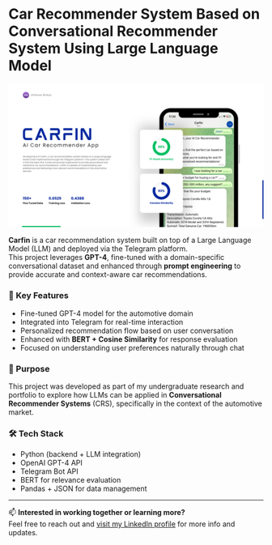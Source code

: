 # **Car Recommender System Based on Conversational Recommender System Using Large Language Model**

![Preview](Preview.png)

**Carfin** is a car recommendation system built on top of a Large Language Model (LLM) and deployed via the Telegram platform.  
This project leverages **GPT-4**, fine-tuned with a domain-specific conversational dataset and enhanced through **prompt engineering** to provide accurate and context-aware car recommendations.

### 🧠 Key Features
- Fine-tuned GPT-4 model for the automotive domain  
- Integrated into Telegram for real-time interaction  
- Personalized recommendation flow based on user conversation  
- Enhanced with **BERT + Cosine Similarity** for response evaluation  
- Focused on understanding user preferences naturally through chat

### 🎯 Purpose
This project was developed as part of my undergraduate research and portfolio to explore how LLMs can be applied in **Conversational Recommender Systems** (CRS), specifically in the context of the automotive market.

### 🛠️ Tech Stack
- Python (backend + LLM integration)
- OpenAI GPT-4 API
- Telegram Bot API
- BERT for relevance evaluation
- Pandas + JSON for data management

---

📫 **Interested in working together or learning more?**  
Feel free to reach out and [visit my LinkedIn profile](https://www.linkedin.com/in/alfiessa) for more info and updates.
